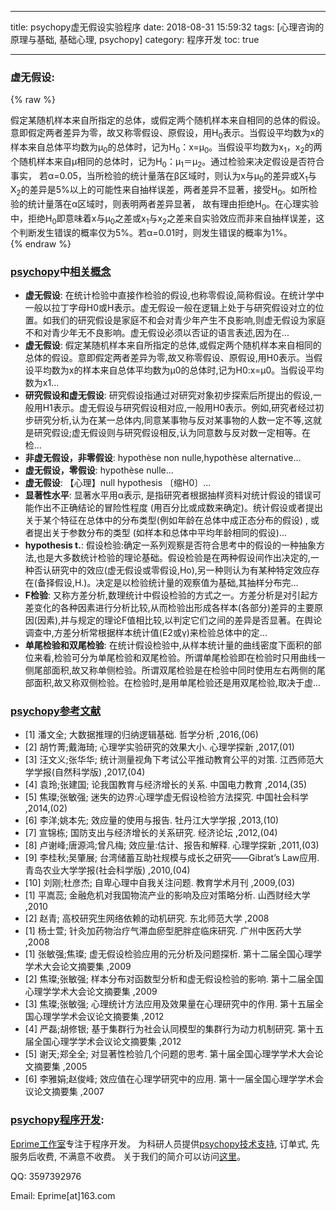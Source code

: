 
---
title: psychopy虚无假设实验程序
date: 2018-08-31 15:59:32
tags: [心理咨询的原理与基础, 基础心理, psychopy]
category: 程序开发
toc: true

---



<span></span>
<!-- more -->



### 虚无假设:

{% raw %}
<div class="p1">假定某随机样本来自所指定的总体，或假定两个随机样本来自相同的总体的假设。意即假定两者差异为零，故又称零假设、原假设，用H<sub>0</sub>表示。当假设平均数为x的样本来自总体平均数为μ<sub>0</sub>的总体时，记为H<sub>0</sub>：x=μ<sub>0</sub>。当假设平均数为x<sub>1</sub>，x<sub>2</sub>的两个随机样本来自μ相同的总体时，记为H<sub>0</sub>：μ<sub>1</sub>＝μ<sub>2</sub>。通过检验来决定假设是否符合事实， 若α=0.05，当所检验的统计量落在β区域时，则认为x与μ<sub>0</sub>的差异或X<sub>1</sub>与X<sub>2</sub>的差异是5%以上的可能性来自抽样误差，两者差异不显著，接受H<sub>0</sub>。如所检验的统计量落在α区域时，则表明两者差异显著， 故有理由拒绝H<sub>0</sub>。在心理实验中，拒绝H<sub>0</sub>即意味着x与μ<sub>0</sub>之差或x<sub>1</sub>与x<sub>2</sub>之差来自实验效应而非来自抽样误差，这个判断发生错误的概率仅为5%。若α=0.01时，则发生错误的概率为1%。</div>
{% endraw %}



### [psychopy](/tags/psychopy/)中[相关概念](/categories/程序开发)

- **虚无假设**: 在统计检验中直接作检验的假设,也称零假设,简称假设。在统计学中一般以拉丁字母H0或H表示。虚无假设一般在逻辑上处于与研究假设对立的位置。如我们的研究假设是家庭不和会对青少年产生不良影响,则虚无假设为家庭不和对青少年无不良影响。虚无假设必须以否证的语言表述,因为在...
- **虚无假设**: 假定某随机样本来自所指定的总体,或假定两个随机样本来自相同的总体的假设。意即假定两者差异为零,故又称零假设、原假设,用H0表示。当假设平均数为x的样本来自总体平均数为μ0的总体时,记为H0:x=μ0。当假设平均数为x1...
- **研究假设和虚无假设**: 研究假设指通过对研究对象初步探索后所提出的假设,一般用H1表示。虚无假设与研究假设相对应,一般用H0表示。例如,研究者经过初步研究分析,认为在某一总体内,同意某事物与反对某事物的人数一定不等,这就是研究假设;虚无假设则与研究假设相反,认为同意数与反对数一定相等。在检...
- **非虚无假设，非零假设**: hypothèse non nulle,hypothèse alternative...
- **虚无假设，零假设**: hypothèse nulle...
- **虚无假设**: 【心理】null hypothesis  〔缩H0〕...
- **显著性水平**: 显著水平用α表示, 是指研究者根据抽样资料对统计假设的错误可能作出不正确结论的冒险性程度 (用百分比或成数来确定)。统计假设或者提出关于某个特征在总体中的分布类型(例如年龄在总体中成正态分布的假设) , 或者提出关于参数分布的类型 (如样本和总体中平均年龄相同的假设)...
- **hypothesis t.**: 假设检验:确定一系列观察是否符合思考中的假设的一种抽象方法,也是大多数统计检验的理论基础。假设检验是在两种假设间作出决定的,一种否认研究中的效应(虚无假设或零假设,Ho),另一种则认为有某种特定效应存在(备择假设,H.)。决定是以检验统计量的观察值为基础,其抽样分布完...
- **F检验**: 又称方差分析,数理统计中假设检验的方式之一。方差分析是对引起方差变化的各种因素进行分析比较,从而检验出形成各样本(各部分)差异的主要原因(因素),并与规定的理论F值相比较,以判定它们之间的差异是否显著。在舆论调查中,方差分析常根据样本统计值(E2或γ)来检验总体中的定...
- **单尾检验和双尾检验**: 在统计假设检验中,从样本统计量的曲线密度下面积的部位来看,检验可分为单尾检验和双尾检验。所谓单尾检验即在检验时只用曲线一侧尾部面积,故又称单侧检验。所谓双尾检验是在检验中同时使用左右两侧的尾部面积,故又称双侧检验。在检验时,是用单尾检验还是用双尾检验,取决于虚...


### [psychopy](/tags/psychopy/)[参考文献](/categories/程序开发/)

- [1]  潘文全; 大数据推理的归纳逻辑基础. 哲学分析 ,2016,(06)
- [2]  胡竹菁;戴海琦; 心理学实验研究的效果大小. 心理学探新 ,2017,(01)
- [3]  汪文义;张华华; 统计测量视角下考试公平推动教育公平的对策. 江西师范大学学报(自然科学版) ,2017,(04)
- [4]  袁玲;张建国; 论我国教育与经济增长的关系. 中国电力教育 ,2014,(35)
- [5]  焦璨;张敏强; 迷失的边界:心理学虚无假设检验方法探究. 中国社会科学 ,2014,(02)
- [6]  李洋;姚本先; 效应量的使用与报告. 牡丹江大学学报 ,2013,(10)
- [7]  宣锦栋; 国防支出与经济增长的关系研究. 经济论坛 ,2012,(04)
- [8]  卢谢峰;唐源鸿;曾凡梅; 效应量:估计、报告和解释. 心理学探新 ,2011,(03)
- [9]  李桂秋;吴肇展; 台湾储蓄互助社规模与成长之研究——Gibrat’s Law应用. 青岛农业大学学报(社会科学版) ,2010,(04)
- [10]  刘刚;杜彦杰; 自卑心理中自我关注问题. 教育学术月刊 ,2009,(03)
- [1]  平嵩蕊; 金融危机对我国物流产业的影响及应对策略分析. 山西财经大学 ,2010
- [2]  赵青; 高校研究生网络依赖的动机研究. 东北师范大学 ,2008
- [1]  杨士萱; 针灸加药物治疗气滞血瘀型肥胖症临床研究. 广州中医药大学 ,2008
- [1]  张敏强;焦璨; 虚无假设检验应用的元分析及问题探析. 第十二届全国心理学学术大会论文摘要集 ,2009
- [2]  焦璨;张敏强; 样本分布对函数型分析和虚无假设检验的影响. 第十二届全国心理学学术大会论文摘要集 ,2009
- [3]  焦璨;张敏强; 心理统计方法应用及效果量在心理研究中的作用. 第十五届全国心理学学术会议论文摘要集 ,2012
- [4]  严磊;胡修银; 基于集群行为社会认同模型的集群行为动力机制研究. 第十五届全国心理学学术会议论文摘要集 ,2012
- [5]  谢天;郑全全; 对显著性检验几个问题的思考. 第十届全国心理学学术大会论文摘要集 ,2005
- [6]  李雅娟;赵俊峰; 效应值在心理学研究中的应用. 第十一届全国心理学学术会议论文摘要集 ,2007


### [psychopy](/tags/psychopy/)[程序开发](/categories/程序开发/):
[Eprime工作室](http://Eprime.cn/)专注于程序开发。
为科研人员提供[psychopy技术支持](http://Eprime.cn/2018/08/17/关于Eprime工作室/), 订单式, 先服务后收费, 不满意不收费。
关于我们的简介可以访问[这里](http://Eprime.cn/2018/08/17/关于Eprime工作室/)。

QQ: 3597392976

Email: Eprime[at]163.com



